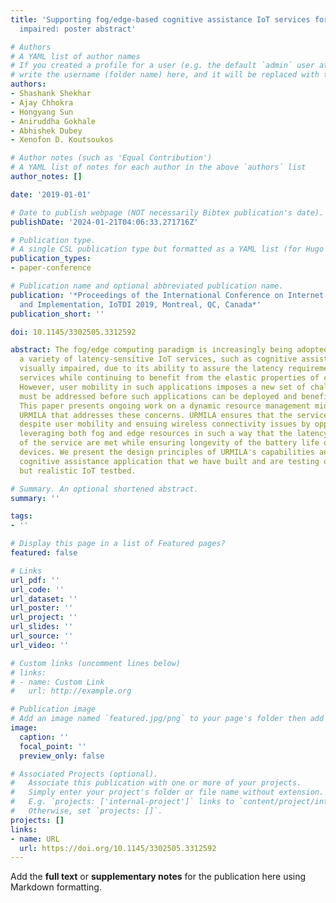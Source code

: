 ```yaml
---
title: 'Supporting fog/edge-based cognitive assistance IoT services for the visually
  impaired: poster abstract'

# Authors
# A YAML list of author names
# If you created a profile for a user (e.g. the default `admin` user at `content/authors/admin/`), 
# write the username (folder name) here, and it will be replaced with their full name and linked to their profile.
authors:
- Shashank Shekhar
- Ajay Chhokra
- Hongyang Sun
- Aniruddha Gokhale
- Abhishek Dubey
- Xenofon D. Koutsoukos

# Author notes (such as 'Equal Contribution')
# A YAML list of notes for each author in the above `authors` list
author_notes: []

date: '2019-01-01'

# Date to publish webpage (NOT necessarily Bibtex publication's date).
publishDate: '2024-01-21T04:06:33.271716Z'

# Publication type.
# A single CSL publication type but formatted as a YAML list (for Hugo requirements).
publication_types:
- paper-conference

# Publication name and optional abbreviated publication name.
publication: '*Proceedings of the International Conference on Internet of Things Design
  and Implementation, IoTDI 2019, Montreal, QC, Canada*'
publication_short: ''

doi: 10.1145/3302505.3312592

abstract: The fog/edge computing paradigm is increasingly being adopted to support
  a variety of latency-sensitive IoT services, such as cognitive assistance to the
  visually impaired, due to its ability to assure the latency requirements of these
  services while continuing to benefit from the elastic properties of cloud computing.
  However, user mobility in such applications imposes a new set of challenges that
  must be addressed before such applications can be deployed and benefit the society.
  This paper presents ongoing work on a dynamic resource management middleware called
  URMILA that addresses these concerns. URMILA ensures that the service remains available
  despite user mobility and ensuing wireless connectivity issues by opportunistically
  leveraging both fog and edge resources in such a way that the latency requirements
  of the service are met while ensuring longevity of the battery life on the edge
  devices. We present the design principles of URMILA's capabilities and a real-world
  cognitive assistance application that we have built and are testing on an emulated
  but realistic IoT testbed.

# Summary. An optional shortened abstract.
summary: ''

tags:
- ''

# Display this page in a list of Featured pages?
featured: false

# Links
url_pdf: ''
url_code: ''
url_dataset: ''
url_poster: ''
url_project: ''
url_slides: ''
url_source: ''
url_video: ''

# Custom links (uncomment lines below)
# links:
# - name: Custom Link
#   url: http://example.org

# Publication image
# Add an image named `featured.jpg/png` to your page's folder then add a caption below.
image:
  caption: ''
  focal_point: ''
  preview_only: false

# Associated Projects (optional).
#   Associate this publication with one or more of your projects.
#   Simply enter your project's folder or file name without extension.
#   E.g. `projects: ['internal-project']` links to `content/project/internal-project/index.md`.
#   Otherwise, set `projects: []`.
projects: []
links:
- name: URL
  url: https://doi.org/10.1145/3302505.3312592
---
```


Add the **full text** or **supplementary notes** for the publication here using Markdown formatting.
